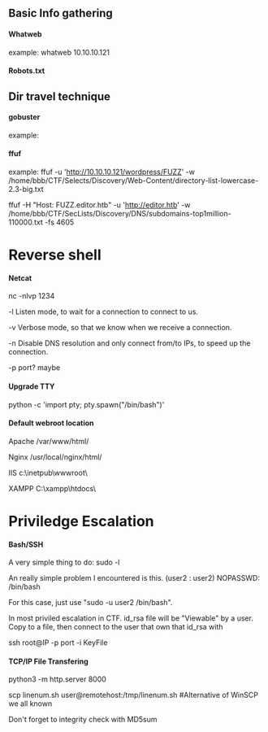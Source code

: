 ## Basic Info gathering

#### Whatweb

example: whatweb 10.10.10.121



#### Robots.txt







## Dir travel technique



#### gobuster

example: 



#### ffuf

example: ffuf -u 'http://10.10.10.121/wordpress/FUZZ' -w /home/bbb/CTF/Selects/Discovery/Web-Content/directory-list-lowercase-2.3-big.txt

ffuf -H "Host: FUZZ.editor.htb" -u 'http://editor.htb' -w /home/bbb/CTF/SecLists/Discovery/DNS/subdomains-top1million-110000.txt -fs 4605





# Reverse shell

#### Netcat

nc -nlvp 1234

-l	Listen mode, to wait for a connection to connect to us.

-v	Verbose mode, so that we know when we receive a connection.

-n 	Disable DNS resolution and only connect from/to IPs, to speed up the connection.

-p 	port? maybe



#### Upgrade TTY

python -c 'import pty; pty.spawn("/bin/bash")'



#### Default webroot location

Apache	/var/www/html/

Nginx	/usr/local/nginx/html/

IIS	c:\\inetpub\\wwwroot\\

XAMPP	C:\\xampp\\htdocs\\

# Priviledge Escalation

#### Bash/SSH
A very simple thing to do: sudo -l

An really simple problem I encountered is this. (user2 : user2) NOPASSWD: /bin/bash

For this case, just use "sudo -u user2 /bin/bash". 

In most priviled escalation in CTF. id_rsa file will be "Viewable" by a user. Copy to a file, then connect to the user that own that id_rsa with

ssh root@IP -p port -i KeyFile

#### TCP/IP File Transfering
python3 -m http.server 8000

scp linenum.sh user@remotehost:/tmp/linenum.sh #Alternative of WinSCP we all known

Don't forget to integrity check with MD5sum